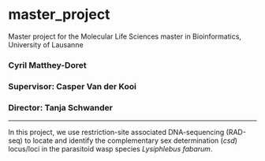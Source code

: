 # master_project
Master project for the Molecular Life Sciences master in Bioinformatics, University of Lausanne

### Cyril Matthey-Doret
### Supervisor: Casper Van der Kooi
### Director: Tanja Schwander
---
In this project, we use restriction-site associated DNA-sequencing (RAD-seq) to locate and identify the complementary sex determination (_csd_) locus/loci in the parasitoid wasp species _Lysiphlebus fabarum_.
